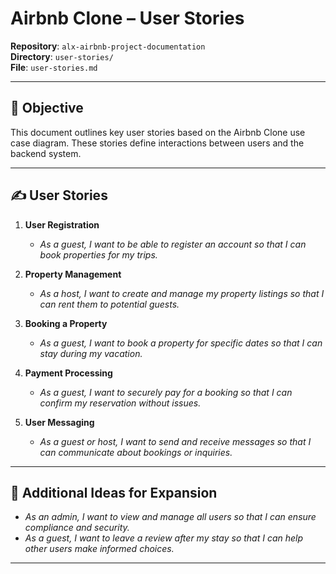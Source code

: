 # Airbnb Clone – User Stories

**Repository**: `alx-airbnb-project-documentation`  
**Directory**: `user-stories/`  
**File**: `user-stories.md`

---

## 🎯 Objective

This document outlines key user stories based on the Airbnb Clone use case diagram. These stories define interactions between users and the backend system.

---

## ✍️ User Stories

1. **User Registration**
   - *As a guest, I want to be able to register an account so that I can book properties for my trips.*

2. **Property Management**
   - *As a host, I want to create and manage my property listings so that I can rent them to potential guests.*

3. **Booking a Property**
   - *As a guest, I want to book a property for specific dates so that I can stay during my vacation.*

4. **Payment Processing**
   - *As a guest, I want to securely pay for a booking so that I can confirm my reservation without issues.*

5. **User Messaging**
   - *As a guest or host, I want to send and receive messages so that I can communicate about bookings or inquiries.*

---

## 🔄 Additional Ideas for Expansion

- *As an admin, I want to view and manage all users so that I can ensure compliance and security.*
- *As a guest, I want to leave a review after my stay so that I can help other users make informed choices.*

---

